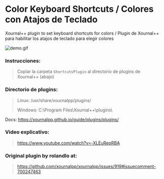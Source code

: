 # Color Keyboard Shortcuts / Colores con Atajos de Teclado

Xournal++ plugin to set keyboard shortcuts for colors / Plugin de Xournal++ para habilitar los atajos de teclado para elegir colores

![demo.gif](https://i.imgur.com/j1RYuat.gif)

### Instrucciones:

> Copiar la carpeta `ShortcutsPlugin` al directorio de plugins de Xournal++ (abajo)

### Directorio de plugins:

> Linux: /usr/share/xournalpp/plugins/
>
> Windows: C:\Program Files\Xournal++\plugins\ 

Docs: https://xournalpp.github.io/guide/plugins/plugins/

### Video explicativo:
> https://www.youtube.com/watch?v=-XLEuRepRBA

### Original plugin by rolandlo at:

> https://github.com/xournalpp/xournalpp/issues/919#issuecomment-700247463
